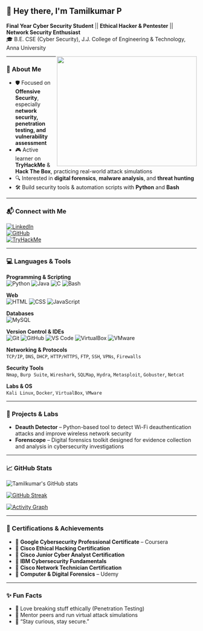 ## 👋 Hey there, I'm Tamilkumar P  

**Final Year Cyber Security Student** || **Ethical Hacker & Pentester** || **Network Security Enthusiast**  
🎓 B.E. CSE (Cyber Security), J.J. College of Engineering & Technology, Anna University  

<img align="right" width="370" height="290" src="https://lottie.host/4c5b5544-3f2d-4e82-aced-35b7db94694b/ADXGkZIFT2.gif">

---

### 🚀 About Me  

- 🛡️ Focused on **Offensive Security**, especially **network security, penetration testing, and vulnerability assessment**  
- 🎮 Active learner on **TryHackMe** & **Hack The Box**, practicing real-world attack simulations  
- 🔍 Interested in **digital forensics**, **malware analysis**, and **threat hunting**  
- 🛠️ Build security tools & automation scripts with **Python** and **Bash**    

---

### 📬 Connect with Me  

[![LinkedIn](https://img.shields.io/badge/LinkedIn-0077B5?style=for-the-badge&logo=linkedin&logoColor=white)](https://linkedin.com/in/tamilkumar-p)  
[![GitHub](https://img.shields.io/badge/GitHub-181717?style=for-the-badge&logo=github&logoColor=white)](https://github.com/Tamizh-2005)  
[![TryHackMe](https://img.shields.io/badge/TryHackMe-212C42?style=for-the-badge&logo=tryhackme&logoColor=white)](https://tryhackme.com/p/Tamizh2005)  

---

### 💻 Languages & Tools  

**Programming & Scripting**  
![Python](https://img.icons8.com/color/48/python.png) ![Java](https://img.icons8.com/color/48/java-coffee-cup-logo.png) ![C](https://img.icons8.com/color/48/c-programming.png) ![Bash](https://img.icons8.com/fluency/48/console.png)  

**Web**  
![HTML](https://img.icons8.com/color/48/html-5.png) ![CSS](https://img.icons8.com/color/48/css3.png) ![JavaScript](https://img.icons8.com/color/48/javascript.png)  

**Databases**  
![MySQL](https://img.icons8.com/color/48/mysql-logo.png)  

**Version Control & IDEs**  
![Git](https://img.icons8.com/color/48/git.png) ![GitHub](https://img.icons8.com/material-outlined/48/github.png) ![VS Code](https://img.icons8.com/color/48/visual-studio-code-2019.png) ![VirtualBox](https://img.icons8.com/color/48/virtualbox.png) ![VMware](https://img.icons8.com/color/48/vmware.png)  

**Networking & Protocols**  
`TCP/IP`, `DNS`, `DHCP`, `HTTP/HTTPS`, `FTP`, `SSH`, `VPNs`, `Firewalls`  

**Security Tools**  
`Nmap`, `Burp Suite`, `Wireshark`, `SQLMap`, `Hydra`, `Metasploit`, `Gobuster`, `Netcat`  

**Labs & OS**  
`Kali Linux`, `Docker`, `VirtualBox`, `VMware`  

---

### 🧪 Projects & Labs  

- **Deauth Detector** – Python-based tool to detect Wi-Fi deauthentication attacks and improve wireless network security  
- **Forenscope** – Digital forensics toolkit designed for evidence collection and analysis in cybersecurity investigations  

---

### 📈 GitHub Stats  

![Tamilkumar's GitHub stats](https://github-readme-stats.vercel.app/api?username=Tamizh-2005&theme=radical&show_icons=true)  

[![GitHub Streak](https://github-readme-streak-stats.herokuapp.com?user=Tamizh-2005&theme=radical)](https://git.io/streak-stats)  

[![Activity Graph](https://github-readme-activity-graph.vercel.app/graph?username=Tamizh-2005&bg_color=000000&color=00ffb3&line=00ffea&point=ffffff&area=true&hide_border=true)](https://github.com/ashutosh00710/github-readme-activity-graph)  

---

### 🏅 Certifications & Achievements  

- 📜 **Google Cybersecurity Professional Certificate** – Coursera  
- 📜 **Cisco Ethical Hacking Certification**  
- 📜 **Cisco Junior Cyber Analyst Certification**  
- 📜 **IBM Cybersecurity Fundamentals**  
- 📜 **Cisco Network Technician Certification**  
- 📜 **Computer & Digital Forensics** – Udemy  

---

### ✨ Fun Facts  

- 🎯 Love breaking stuff ethically (Penetration Testing)  
- 🤝 Mentor peers and run virtual attack simulations  
- 💬 “Stay curious, stay secure.”

